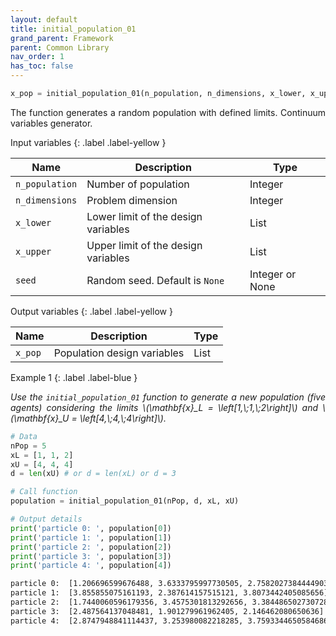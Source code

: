 ```yaml
---
layout: default
title: initial_population_01
grand_parent: Framework
parent: Common Library
nav_order: 1
has_toc: false
---
```


<!--Don't delete ths script-->
<script src = "https://polyfill.io/v3/polyfill.min.js?features=es6"></script>
<script id = "MathJax-script" async src="https://cdn.jsdelivr.net/npm/mathjax@3/es5/tex-mml-chtml.js"></script>
<!--Don't delete ths script-->

```python
x_pop = initial_population_01(n_population, n_dimensions, x_lower, x_upper, seed=None)
```

<p align = "justify">
    The function generates a random population with defined limits. Continuum variables generator.
</p>

Input variables
{: .label .label-yellow }

<table style = "width:100%">
    <thead>
      <tr>
        <th>Name</th>
        <th>Description</th>
        <th>Type</th>
      </tr>
    </thead>
    <tr>
        <td><code>n_population</code></td>
        <td>Number of population</td>
        <td>Integer</td>
    </tr>
    <tr>
        <td><code>n_dimensions</code></td>
        <td>Problem dimension</td>
        <td>Integer</td>
    </tr>  
    <tr>
        <td><code>x_lower</code></td>
        <td>Lower limit of the design variables</td>
        <td>List</td>
    </tr>  
    <tr>
        <td><code>x_upper</code></td>
        <td>Upper limit of the design variables</td>
        <td>List</td>
    </tr>    
    <tr>
        <td><code>seed</code></td>
        <td>Random seed. Default is <code>None</code></td>
        <td>Integer or None</td>
    </tr>
</table>

Output variables
{: .label .label-yellow }

<table style = "width:100%">
    <thead>
      <tr>
        <th>Name</th>
        <th>Description</th>
        <th>Type</th>
      </tr>
    </thead>
    <tr>
        <td><code>x_pop</code></td>
        <td>Population design variables</td>
        <td>List</td>
    </tr>
</table>

Example 1
{: .label .label-blue }

<p align = "justify">
    <i>
        Use the <code>initial_population_01</code> function to generate a new population (five agents) considering the limits \(\mathbf{x}_L = \left[1,\;1,\;2\right]\) and \(\mathbf{x}_U = \left[4,\;4,\;4\right]\).
    </i>
</p>

```python
# Data
nPop = 5
xL = [1, 1, 2]
xU = [4, 4, 4]
d = len(xU) # or d = len(xL) or d = 3

# Call function
population = initial_population_01(nPop, d, xL, xU)

# Output details
print('particle 0: ', population[0])
print('particle 1: ', population[1])
print('particle 2: ', population[2])
print('particle 3: ', population[3])
print('particle 4: ', population[4])
```

```bash
particle 0:  [1.206696599676488, 3.6333795997730505, 2.7582027384444903]
particle 1:  [3.855855075161193, 2.387614157515121, 3.8073442405085656]
particle 2:  [1.7440060596179356, 3.4575301813292656, 3.384486502730728]
particle 3:  [2.487564137048481, 1.901279961962405, 2.146462080650636]
particle 4:  [2.8747948841114437, 3.253980082218285, 3.7593344650584686]
```
